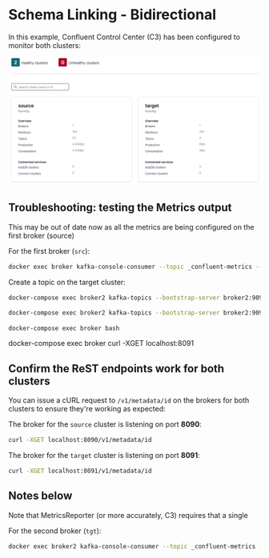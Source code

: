 # Schema Linking - Bidirectional

In this example, Confluent Control Center (C3) has been configured to monitor both clusters:

![Dedicated Cluster](img/c3-2clusters.png)

## Troubleshooting: testing the Metrics output

This may be out of date now as all the metrics are being configured on the first broker (source)

For the first broker (`src`):

```bash
docker exec broker kafka-console-consumer --topic _confluent-metrics --bootstrap-server broker:9091 --formatter io.confluent.metrics.reporter.ConfluentMetricsFormatter
```

Create a topic on the target cluster:

```bash
docker-compose exec broker2 kafka-topics --bootstrap-server broker2:9092 --topic cluster-link-topic --replication-factor 1 --partitions 1 --create --config min.insync.replicas=1
```

```bash
docker-compose exec broker2 kafka-topics --bootstrap-server broker2:9092 --topic product --create --partitions 1 --replication-factor 1
```


```
docker-compose exec broker bash
```

docker-compose exec broker curl -XGET localhost:8091

## Confirm the ReST endpoints work for both clusters

You can issue a cURL request to `/v1/metadata/id` on the brokers for both clusters to ensure they're working as expected:

The broker for the `source` cluster is listening on port **8090**:

```bash
curl -XGET localhost:8090/v1/metadata/id
```

The broker for the `target` cluster is listening on port **8091**:

```bash
curl -XGET localhost:8091/v1/metadata/id
```

## Notes below

Note that MetricsReporter (or more accurately, C3) requires that a single 

For the second broker (`tgt`):

```bash
docker exec broker2 kafka-console-consumer --topic _confluent-metrics --bootstrap-server broker2:9092 --formatter io.confluent.metrics.reporter.ConfluentMetricsFormatter
```
